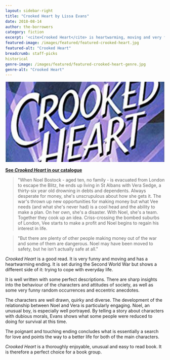 ```yaml
---
layout: sidebar-right
title: "Crooked Heart by Lissa Evans"
date: 2018-08-14
author: the-borrowers
category: fiction
excerpt: '<cite>Crooked Heart</cite> is heartwarming, moving and very funny.'
featured-image: /images/featured/featured-crooked-heart.jpg
featured-alt: "Crooked Heart"
breadcrumb: staff-picks
historical
genre-image: /images/featured/featured-crooked-heart-genre.jpg
genre-alt: "Crooked Heart"
---
```


![Crooked Heart](/images/featured/featured-crooked-heart.jpg)

**[See <cite>Crooked Heart</cite> in our catalogue](https://suffolk.spydus.co.uk/cgi-bin/spydus.exe/ENQ/OPAC/BIBENQ?BRN=1754076)**

> "When Noel Bostock - aged ten, no family - is evacuated from London to escape the Blitz, he ends up living in St Albans with Vera Sedge, a thirty-six year old drowning in debts and dependents. Always desperate for money, she's unscrupulous about how she gets it. The war's thrown up new opportunities for making money but what Vee needs (and what she's never had) is a cool head and the ability to make a plan. On her own, she's a disaster. With Noel, she's a team. Together they cook up an idea. Criss-crossing the bombed suburbs of London, Vee starts to make a profit and Noel begins to regain his interest in life.

> "But there are plenty of other people making money out of the war and some of them are dangerous. Noel may have been moved to safety, but he isn't actually safe at all."

<cite>Crooked Heart</cite> is a good read. It is very funny and moving and has a heartwarming ending. It is set during the Second World War but shows a different side of it: trying to cope with everyday life.

It is well written with some perfect descriptions. There are sharp insights into the behaviour of the characters and attitudes of society, as well as some very funny random occurrences and eccentric anecdotes.

The characters are well drawn, quirky and diverse. The development of the relationship between Noel and Vera is particularly engaging. Noel, an unusual boy, is especially well portrayed. By telling a story about characters with dubious morals, Evans shows what some people were reduced to doing for survival at this time.

The poignant and touching ending concludes what is essentially a search for love and points the way to a better life for both of the main characters.

<cite>Crooked Heart</cite> is a thoroughly enjoyable, unusual and easy to read book. It is therefore a perfect choice for a book group.
